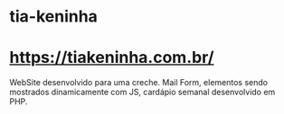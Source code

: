 # tia-keninha
# https://tiakeninha.com.br/
WebSite desenvolvido para uma creche. Mail Form, elementos sendo mostrados dinamicamente com JS, cardápio semanal desenvolvido em PHP.
